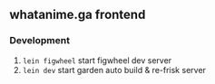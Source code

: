 ## whatanime.ga frontend

### Development

1. `lein figwheel` start figwheel dev server
2. `lein dev` start garden auto build & re-frisk server
